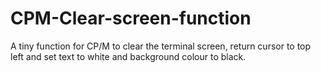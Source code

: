 # CPM-Clear-screen-function
A tiny function for CP/M to clear the terminal screen, return cursor to top left and set text to white and background colour to black.
